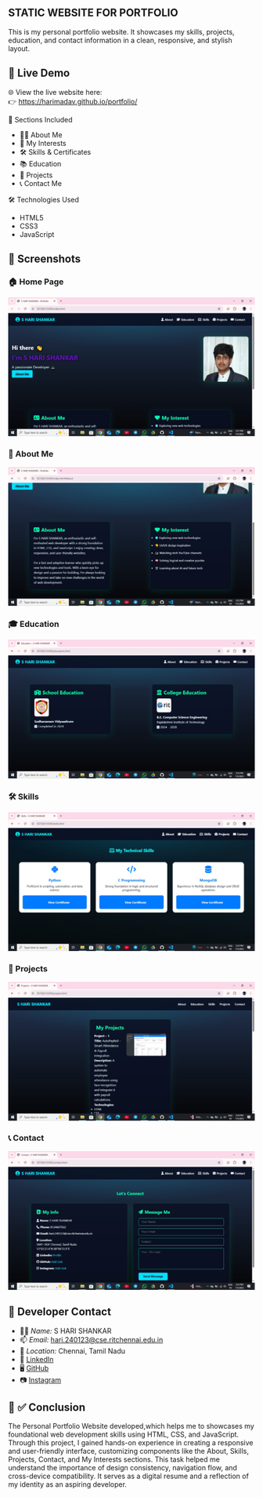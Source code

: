 ## STATIC WEBSITE FOR PORTFOLIO

This is my personal portfolio website. It showcases my skills, projects, education, and contact information in a clean, responsive, and stylish layout.

## 🔗 Live Demo

🌐 View the live website here:  
👉 https://harimadav.github.io/portfolio/

 📁 Sections Included

- 🧑‍💻 About Me  
- 🚀 My Interests  
- 🛠 Skills & Certificates  
- 📚 Education  
- 💼 Projects  
- 📞 Contact Me

🛠 Technologies Used

- HTML5  
- CSS3  
- JavaScript

## 📸 Screenshots

### 🏠 Home Page
![Home Page](homepage.jpg)

### 👤 About Me
![About Me](aboutme.jpg)

### 🎓 Education
![Education](education.jpg)

### 🛠 Skills
![Skills](skills.jpg)

### 📁 Projects
![Projects](projects.jpg)

### 📞 Contact
![Contact](contact.jpg)




## 🔗 Developer Contact

- 👨‍💻 *Name:* S HARI SHANKAR  
- 📫 *Email:* hari.240123@cse.ritchennai.edu.in  
- 📍 *Location:* Chennai, Tamil Nadu  
- 🔗 [LinkedIn](https://www.linkedin.com/in/s-hari-shankar-27279732b)  
- 🖥 [GitHub](https://github.com/harimadav)  
- 📷 [Instagram](https://www.instagram.com/shankar_s.hari)




## 🔗 ✅ Conclusion


The Personal Portfolio Website developed,which helps me to showcases my foundational web development skills using HTML, CSS, and JavaScript. Through this project, I gained hands-on experience in creating a responsive and user-friendly interface, customizing components like the About, Skills, Projects, Contact, and My Interests sections.
This task helped me understand the importance of design consistency, navigation flow, and cross-device compatibility. It serves as a digital resume and a reflection of my identity as an aspiring developer.






